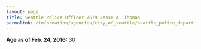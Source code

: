 ```yaml
---
layout: page
title: Seattle Police Officer 7679 Jesse A. Thomas
permalink: /information/agencies/city_of_seattle/seattle_police_department/copbook/7679/
---
```


**Age as of Feb. 24, 2016:** 30
